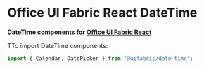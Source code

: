 # Office UI Fabric React DateTime

**DateTime components for [Office UI Fabric React](http://dev.microsoft.com/fabric)**

TTo import DateTime components:

```js
import { Calendar, DatePicker } from '@uifabric/date-time';
```

